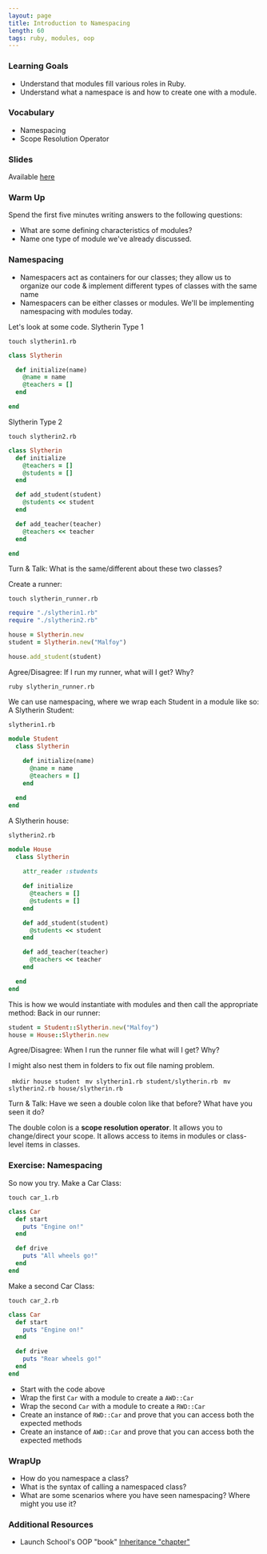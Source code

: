 ```yaml
---
layout: page
title: Introduction to Namespacing
length: 60
tags: ruby, modules, oop
---
```


### Learning Goals

* Understand that modules fill various roles in Ruby.
* Understand what a namespace is and how to create one with a module.

### Vocabulary 

* Namespacing
* Scope Resolution Operator

### Slides

Available [here](../slides/intro_to_namespacing)

### Warm Up

Spend the first five minutes writing answers to the following questions:

* What are some defining characteristics of modules?
* Name one type of module we've already discussed.

### Namespacing

* Namespacers act as containers for our classes; they allow us to organize our code & implement different types of classes with the same name 
* Namespacers can be either classes or modules. We'll be implementing namespacing with modules today.

Let's look at some code.
Slytherin Type 1

`touch slytherin1.rb`

```ruby
class Slytherin

  def initialize(name)
    @name = name
    @teachers = []
  end

end
```

Slytherin Type 2

`touch slytherin2.rb`

```ruby
class Slytherin
  def initialize
    @teachers = []
    @students = []
  end

  def add_student(student)
    @students << student
  end

  def add_teacher(teacher)
    @teachers << teacher
  end

end
```
Turn & Talk:
What is the same/different about these two classes?


Create a runner:

`touch slytherin_runner.rb`

```ruby
require "./slytherin1.rb"
require "./slytherin2.rb"

house = Slytherin.new
student = Slytherin.new("Malfoy")

house.add_student(student)
```

Agree/Disagree:
If I run my runner, what will I get? Why?

`ruby slytherin_runner.rb`

We can use namespacing, where we wrap each Student in a module like so:
A Slytherin Student:

`slytherin1.rb`

```ruby
module Student
  class Slytherin
    
    def initialize(name)
      @name = name
      @teachers = []
    end

  end
end
```
A Slytherin house:

`slytherin2.rb`

```ruby
module House
  class Slytherin
    
    attr_reader :students

    def initialize
      @teachers = []
      @students = []
    end

    def add_student(student)
      @students << student
    end

    def add_teacher(teacher)
      @teachers << teacher
    end

  end
end
```

This is how we would instantiate with modules and then call the appropriate method:
Back in our runner:

```ruby
student = Student::Slytherin.new("Malfoy")
house = House::Slytherin.new
```

Agree/Disagree:
When I run the runner file what will I get? Why?

I might also nest them in folders to fix out file naming problem.

` mkdir house student`
` mv slytherin1.rb student/slytherin.rb`
` mv slytherin2.rb house/slytherin.rb`

Turn & Talk:
Have we seen a double colon like that before? What have you seen it do?

The double colon is a **scope resolution operator**. It allows you to change/direct your scope. It allows access to items in modules or class-level items in classes.

### Exercise: Namespacing

So now you try.
Make a Car Class:

`touch car_1.rb`

```ruby
class Car
  def start
    puts "Engine on!"
  end

  def drive
    puts "All wheels go!"
  end
end
```

Make a second Car Class:

`touch car_2.rb`

```ruby
class Car
  def start
    puts "Engine on!"
  end

  def drive
    puts "Rear wheels go!"
  end
end
```

* Start with the code above
* Wrap the first `Car` with a module to create a `AWD::Car`
* Wrap the second `Car` with a module to create a `RWD::Car`
* Create an instance of `RWD::Car` and prove that you can access both
  the expected methods
* Create an instance of `AWD::Car` and prove that you can access both
  the expected methods

### WrapUp
* How do you namespace a class?
* What is the syntax of calling a namespaced class?
* What are some scenarios where you have seen namespacing? Where might you use it?

### Additional Resources
* Launch School's OOP "book" [Inheritance "chapter"](https://launchschool.com/books/oo_ruby/read/inheritance#moremodules)
